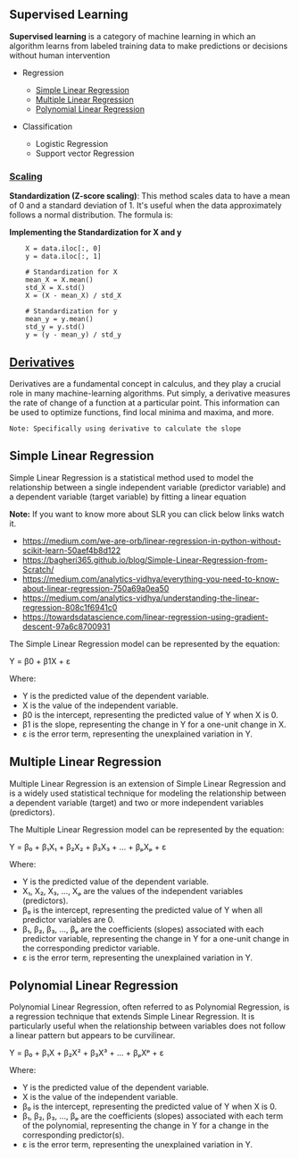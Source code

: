 ## Supervised Learning 

**Supervised learning** is a category of machine learning in which an algorithm learns from labeled training data to make predictions or decisions without human intervention

-   Regression
    -   [Simple Linear Regression](#simple-linear-regression)
    -   [Multiple Linear Regression](#multiple-linear-regression)
    -   [Polynomial Linear Regression](#polynomial-linear-regression)
    
-   Classification
    -   Logistic Regression
    -   Support vector Regression


### [Scaling](https://medium.com/analytics-vidhya/feature-scaling-clearly-explained-standardisation-normalization-6bc1a200a166)

**Standardization (Z-score scaling)**: This method scales data to have a mean of 0 and a standard deviation of 1. It's useful when the data approximately follows a normal distribution. The formula is:

**Implementing the Standardization for X and y**

        X = data.iloc[:, 0]
        y = data.iloc[:, 1]

        # Standardization for X
        mean_X = X.mean()
        std_X = X.std()
        X = (X - mean_X) / std_X

        # Standardization for y
        mean_y = y.mean()
        std_y = y.std()
        y = (y - mean_y) / std_y


## [Derivatives](https://www.youtube.com/watch?v=sqDBEyfRPo8)
Derivatives are a fundamental concept in calculus, and they play a crucial role in many machine-learning algorithms. Put simply, a derivative measures the rate of change of a function at a particular point. This information can be used to optimize functions, find local minima and maxima, and more.

    Note: Specifically using derivative to calculate the slope

## Simple Linear Regression 

Simple Linear Regression is a statistical method used to model the relationship between a single independent variable (predictor variable) and a dependent variable (target variable) by fitting a linear equation

**Note:** If you want to know more about SLR you can click below links watch it.
-   https://medium.com/we-are-orb/linear-regression-in-python-without-scikit-learn-50aef4b8d122
-   https://bagheri365.github.io/blog/Simple-Linear-Regression-from-Scratch/
-   https://medium.com/analytics-vidhya/everything-you-need-to-know-about-linear-regression-750a69a0ea50
-   https://medium.com/analytics-vidhya/understanding-the-linear-regression-808c1f6941c0
-   https://towardsdatascience.com/linear-regression-using-gradient-descent-97a6c8700931

The Simple Linear Regression model can be represented by the equation:

Y = β0 + β1X + ε

Where:

-   Y is the predicted value of the dependent variable.
-   X is the value of the independent variable.
-   β0 is the intercept, representing the predicted value of Y when X is 0.
-   β1 is the slope, representing the change in Y for a one-unit change in X.
-   ε is the error term, representing the unexplained variation in Y.


## Multiple Linear Regression
Multiple Linear Regression is an extension of Simple Linear Regression and is a widely used statistical technique for modeling the relationship between a dependent variable (target) and two or more independent variables (predictors). 

The Multiple Linear Regression model can be represented by the equation:

Y = β₀ + β₁X₁ + β₂X₂ + β₃X₃ + ... + βₚXₚ + ε

Where:

-   Y is the predicted value of the dependent variable.
-   X₁, X₂, X₃, ..., Xₚ are the values of the independent variables (predictors).
-   β₀ is the intercept, representing the predicted value of Y when all predictor variables are 0.
-   β₁, β₂, β₃, ..., βₚ are the coefficients (slopes) associated with each predictor variable, representing the change in Y for a one-unit change in the corresponding predictor variable.
-   ε is the error term, representing the unexplained variation in Y.

##  Polynomial Linear Regression

Polynomial Linear Regression, often referred to as Polynomial Regression, is a regression technique that extends Simple Linear Regression. It is particularly useful when the relationship between variables does not follow a linear pattern but appears to be curvilinear.

Y = β₀ + β₁X + β₂X² + β₃X³ + ... + βₚXᵖ + ε

Where:

-   Y is the predicted value of the dependent variable.
-   X is the value of the independent variable.
-   β₀ is the intercept, representing the predicted value of Y when X is 0.
-   β₁, β₂, β₃, ..., βₚ are the coefficients (slopes) associated with each term of the polynomial, representing the change in Y for a change in the corresponding predictor(s).
-   ε is the error term, representing the unexplained variation in Y.